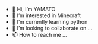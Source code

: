 - 👋 Hi, I’m YAMATO
- 👀 I’m interested in Minecraft
- 🌱 I’m currently learning python
- 💞️ I’m looking to collaborate on ...
- 📫 How to reach me ...

<!---
yamato-1205/yamato-1205 is a ✨ special ✨ repository because its `README.md` (this file) appears on your GitHub profile.
You can click the Preview link to take a look at your changes.
--->
